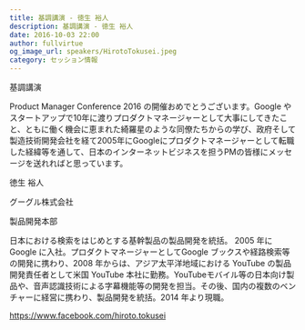 ```yaml
---
title: 基調講演 - 徳生 裕人
description: 基調講演 - 徳生 裕人
date: 2016-10-03 22:00
author: fullvirtue
og_image_url: speakers/HirotoTokusei.jpeg
category: セッション情報
---
```


基調講演

Product Manager Conference 2016 の開催おめでとうございます。Google やスタートアップで10年に渡りプロダクトマネージャーとして大事にしてきたこと、ともに働く機会に恵まれた綺羅星のような同僚たちからの学び、政府そして製造技術開発会社を経て2005年にGoogleにプロダクトマネージャーとして転職した経緯等を通して、日本のインターネットビジネスを担うPMの皆様にメッセージを送れればと思っています。

徳生 裕人

グーグル株式会社

製品開発本部

日本における検索をはじめとする基幹製品の製品開発を統括。
2005 年にGoogle に入社。プロダクトマネージャーとしてGoogle ブックスや経路検索等の開発に携わり、2008 年からは、アジア太平洋地域における YouTube の製品開発責任者として米国 YouTube 本社に勤務。YouTubeモバイル等の日本向け製品や、音声認識技術による字幕機能等の開発を担当。その後、国内の複数のベンチャーに経営に携わり、製品開発を統括。2014 年より現職。

https://www.facebook.com/hiroto.tokusei

